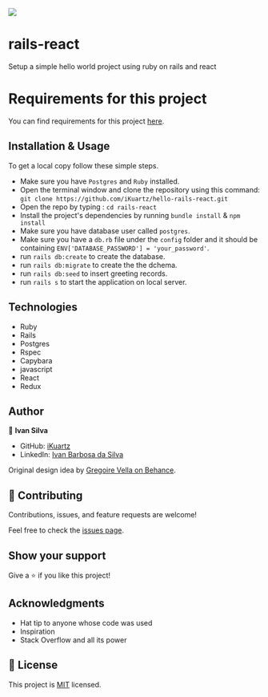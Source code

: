 
![](https://img.shields.io/badge/Microverse-blueviolet)

# rails-react
Setup a simple hello world project using ruby on rails and react

# Requirements for this project

You can find requirements for this project [here](https://github.com/microverseinc/curriculum-rails/blob/main/connect-frontend-frameworks/hello_world_with_react.md).

## Installation & Usage

To get a local copy follow these simple steps. 
- Make sure you have `Postgres` and `Ruby` installed. 
- Open the terminal window and clone the repository using this command: `git clone https://github.com/iKuartz/hello-rails-react.git` 
- Open the repo by typing : `cd rails-react`
- Install the project's dependencies by running `bundle install` & `npm install` 
- Make sure you have database user called `postgres`.
- Make sure you have a `db.rb` file under the `config` folder and it should be containing `ENV['DATABASE_PASSWORD'] = 'your_password'`.
- run `rails db:create` to create the database.
- run `rails db:migrate` to create the the dchema. 
- run `rails db:seed` to insert greeting records. 
- run `rails s` to start the application on local server. 

## Technologies

- Ruby
- Rails 
- Postgres 
- Rspec
- Capybara
- javascript
- React 
- Redux

## Author


👤 **Ivan Silva**

- GitHub: [iKuartz](https://github.com/iKuartz)
- LinkedIn: [Ivan Barbosa da Silva](https://www.linkedin.com/in/ivan-silva-a47058b3/)

Original design idea by [Gregoire Vella on Behance](https://www.behance.net/gregoirevella).


## 🤝 Contributing

Contributions, issues, and feature requests are welcome!

Feel free to check the [issues page](./issues).

## Show your support

Give a ⭐️ if you like this project!

## Acknowledgments

- Hat tip to anyone whose code was used
- Inspiration
- Stack Overflow and all its power

## 📝 License

This project is [MIT](./LICENSE) licensed.